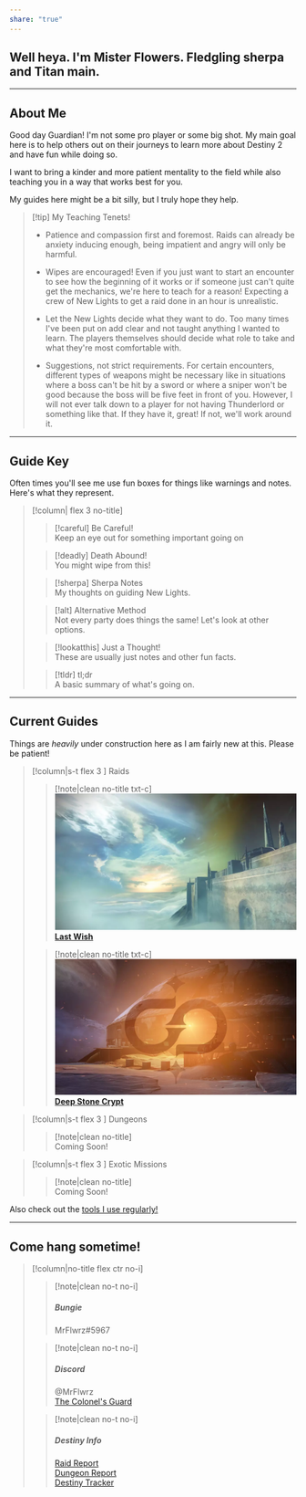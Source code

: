 ```yaml
---  
share: "true"  
---  
```

## Well heya. I'm Mister Flowers. Fledgling sherpa and Titan main.  
  
----  
  
## About Me  
  
Good day Guardian! I'm not some pro player or some big shot. My main goal here is to help others out on their journeys to learn more about Destiny 2 and have fun while doing so.  
  
I want to bring a kinder and more patient mentality to the field while also teaching you in a way that works best for you.  
  
My guides here might be a bit silly, but I truly hope they help.  
  
> [!tip] My Teaching Tenets!  
>  
> - Patience and compassion first and foremost. Raids can already be anxiety inducing enough, being impatient and angry will only be harmful.  
>  
>  
> - Wipes are encouraged! Even if you just want to start an encounter to see how the beginning of it works or if someone just can't quite get the mechanics, we're here to teach for a reason! Expecting a crew of New Lights to get a raid done in an hour is unrealistic.  
>  
>  
> - Let the New Lights decide what they want to do. Too many times I've been put on add clear and not taught anything I wanted to learn. The players themselves should decide what role to take and what they're most comfortable with.  
>  
>  
> - Suggestions, not strict requirements. For certain encounters, different types of weapons might be necessary like in situations where a boss can't be hit by a sword or where a sniper won't be good because the boss will be five feet in front of you. However, I will not ever talk down to a player for not having Thunderlord or something like that. If they have it, great! If not, we'll work around it.  
  
---  
  
## Guide Key  
  
Often times you'll see me use fun boxes for things like warnings and notes. Here's what they represent.  
  
> [!column| flex 3 no-title]  
>  
> > [!careful] Be Careful!  
> > Keep an eye out for something important going on  
>  
> > [!deadly] Death Abound!  
> > You might wipe from this!  
>  
> > [!sherpa] Sherpa Notes  
> > My thoughts on guiding New Lights.  
>  
> > [!alt] Alternative Method  
> > Not every party does things the same! Let's look at other options.  
>  
> > [!lookatthis] Just a Thought!  
> > These are usually just notes and other fun facts.  
>  
> > [!tldr] tl;dr  
> > A basic summary of what's going on.  
  
----  
  
## Current Guides  
  
Things are *heavily* under construction here as I am fairly new at this. Please be patient!  
  
> [!column|s-t flex 3 ] Raids  
>  
> > [!note|clean no-title txt-c]  
> > ![sban hsmall ws-med](./Attachments/LW%20Images/LW_Banner.webp)  
> > **[Last Wish](0.%20Intro%20to%20Last%20Wish.md)**  
>  
> > [!note|clean no-title txt-c]  
> > ![sban hsmall ws-med](./Attachments/DSC%20Images/DSC_banner.webp)  
> > **[Deep Stone Crypt](0.%20Intro%20to%20Deep%20Stone%20Crypt.md)**  
  
> [!column|s-t flex 3 ] Dungeons  
>  
> > [!note|clean no-title]  
> > Coming Soon!  
  
> [!column|s-t flex 3 ] Exotic Missions  
>  
> > [!note|clean no-title]  
> > Coming Soon!  
  
Also check out the [tools I use regularly!](Useful%20tools.md)  
  
---  
  
## Come hang sometime!  
  
> [!column|no-title flex ctr no-i]  
>  
> > [!note|clean no-t no-i]  
> > ##### Bungie  
> > MrFlwrz#5967  
>  
> > [!note|clean no-t no-i]  
> > ##### Discord  
> > @MrFlwrz  
> > [The Colonel's Guard](https://discord.com/invite/SJujZm2WDw)  
>  
> > [!note|clean no-t no-i]  
> > ##### Destiny Info  
> > [Raid Report](https://raid.report/pc/4611686018491494988)  
> > [Dungeon Report](https://dungeon.report/pc/4611686018491494988)  
> > [Destiny Tracker](https://destinytracker.com/destiny-2/profile/bungie/4611686018491494988/overview)  
